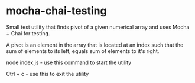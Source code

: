 mocha-chai-testing
========
Small test utility that finds pivot of a given numerical array and uses Mocha + Chai for testing. 

A pivot is an element in the array that is located at an index such 
that the sum of elements to its left, equals sum of elements to it's right.

node index.js - use this command to start the utility

Ctrl + c - use this to exit the utility
